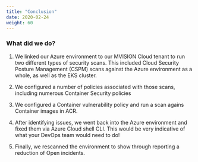 ```yaml
---
title: "Conclusion"
date: 2020-02-24
weight: 60
---
```


### What did we do? ###

1. We linked our Azure environment to our MVISION Cloud tenant to run two different types of security scans. This included Cloud Security Posture Management (CSPM) scans against the Azure environment as a whole, as well as the EKS cluster. 

2. We configured a number of policies associated with those scans, including numerous Container Security policies

3. We configured a Container vulnerability policy and run a scan agains Container images in ACR.

4. After identifying issues, we went back into the Azure environment and fixed them via Azure Cloud shell CLI. This would be very indicative of what your DevOps team would need to do!

5. Finally, we rescanned the environment to show through reporting a reduction of Open incidents.
